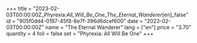 +++
title = "2023-02-03T00:00:00Z_Phyrexia:_All_Will_Be_One_The_Eternal_Wanderer_[en]_false"
id = "905f0dd4-0197-45f8-8e7f-396d6dcef600"
date = "2023-02-03T00:00:00Z"
name = "The Eternal Wanderer"
lang = ["en"]
price = "3.70"
quantity = 4
foil = false
set = "Phyrexia: All Will Be One"
+++
